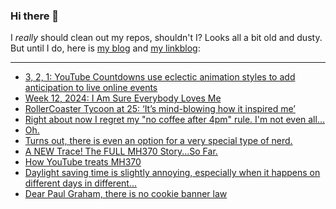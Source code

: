 ### Hi there 👋

I _really_ should clean out my repos, shouldn't I? Looks all a bit old and dusty. But until I do, here is [my blog](https://lostfocus.de/) and [my linkblog](https://dominikschwind.com/links):

--- 

<!-- POST-LIST:START -->
- [3, 2, 1: YouTube Countdowns use eclectic animation styles to add anticipation to live online events](https://www.itsnicethat.com/features/youtube-countdown-animation-sponsored-content-260324)
- [Week 12, 2024: I Am Sure Everybody Loves Me](https://lostfocus.de/2024/03/24/week-12-2024-i-am-sure-everybody-loves-me/)
- [RollerCoaster Tycoon at 25: ‘It’s mind-blowing how it inspired me’](https://www.theguardian.com/games/2024/mar/22/rollercoaster-tycoon-at-25-its-mind-blowing-how-it-inspired-me)
- [Right about now I regret my &quot;no coffee after 4pm&quot; rule. I&#39;m not even all…](https://lostfocus.de/2024/03/21/232769/)
- [Oh.](https://lostfocus.de/2024/03/21/232767/)
- [Turns out, there is even an option for a very special type of nerd.](https://lostfocus.de/2024/03/20/232693/)
- [A NEW Trace! The FULL MH370 Story...So Far.](https://www.youtube.com/watch?v=Y5K9HBiJpuk)
- [How YouTube treats MH370](https://rubenerd.com/how-youtube-treats-mh370/)
- [Daylight saving time is slightly annoying, especially when it happens on different days in different…](https://lostfocus.de/2024/03/19/232687/)
- [Dear Paul Graham, there is no cookie banner law](https://www.amazingcto.com/cookie-banners-are-not-needed/)
<!-- POST-LIST:END -->

<!--
**lostfocus/lostfocus** is a ✨ _special_ ✨ repository because its `README.md` (this file) appears on your GitHub profile.

Here are some ideas to get you started:

- 🔭 I’m currently working on ...
- 🌱 I’m currently learning ...
- 👯 I’m looking to collaborate on ...
- 🤔 I’m looking for help with ...
- 💬 Ask me about ...
- 📫 How to reach me: ...
- 😄 Pronouns: ...
- ⚡ Fun fact: ...
-->

